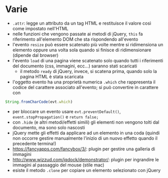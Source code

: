 
# Varie

- `.attr`: legge un attributo da un tag HTML e restituisce il valore così come impostato nell'HTML
- nelle funzioni che vengono passate ai metodi di jQuery, `this` fa riferimento all'elemento DOM che sta rispondendo all'evento
- l'evento `resize` può essere scatenato più volte mentre si ridimensiona un elemento oppure una volta sola quando si finisce di ridimensionare (dipende dal browser)
- l'evento `load` di una pagina viene scatenato solo quando tutti i riferimenti del documento (css, immagini, ecc...) saranno stati scaricati
  - il metodo `ready` di jQuery, invece, si scatena prima, quando solo la pagina HTML è stata scaricata
- l'oggetto evento ha una proprietà numerica `.which` che rappresenta il codice del carattere associato all'evento; si può convertire in carattere con
```js
String.fromCharCode(evt.which)
```
- per bloccare un evento usare `evt.preventDefault()`, `event.stopPropagation()` e `return false;`
- con `.hide` (e altri metodi/effetti simili) gli elementi non vengono tolti dal documento, ma sono solo nascosti
- jQuery mette gli effetti da applicare ad un elemento in una coda (quindi non occorre gestire manualmente l'inizio di un nuovo effetto quando il precedente termina!)
- https://fancyapps.com/fancybox/3/: plugin per gestire una galleria di immagini
- http://www.wizzud.com/jqdock/demonstrator/: plugin per ingrandire le immagini al passaggio del mouse (stile mac)
- esiste il metodo `.clone` per copiare un elemento selezionato con jQuery
